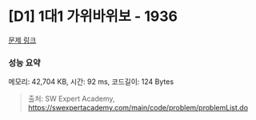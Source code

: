 # [D1] 1대1 가위바위보 - 1936 

[문제 링크](https://swexpertacademy.com/main/code/problem/problemDetail.do?contestProbId=AV5PjKXKALcDFAUq) 

### 성능 요약

메모리: 42,704 KB, 시간: 92 ms, 코드길이: 124 Bytes



> 출처: SW Expert Academy, https://swexpertacademy.com/main/code/problem/problemList.do